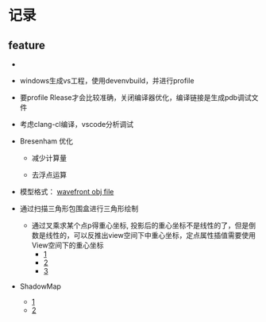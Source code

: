 # 记录


## feature

* 

* windows生成vs工程，使用devenvbuild，并进行profile

* 要profile Rlease才会比较准确，关闭编译器优化，编译链接是生成pdb调试文件

* 考虑clang-cl编译，vscode分析调试

* Bresenham 优化

    * 减少计算量

    * 去浮点运算

* 模型格式： [wavefront obj file](https://en.wikipedia.org/wiki/Wavefront_.obj_file)

* 通过扫描三角形包围盒进行三角形绘制

    * 通过叉乘求某个点p得重心坐标, 投影后的重心坐标不是线性的了，但是倒数是线性的，可以反推出view空间下中重心坐标，定点属性插值需要使用View空间下的重心坐标
        * [1](https://www.scratchapixel.com/lessons/3d-basic-rendering/rasterization-practical-implementation/rasterization-stage)
        * [2](https://zhuanlan.zhihu.com/p/134912873)
        * [3](https://zhuanlan.zhihu.com/p/65495373)

* ShadowMap
    * [1](https://learnopengl-cn.readthedocs.io/zh/latest/05%20Advanced%20Lighting/03%20Shadows/01%20Shadow%20Mapping/)
    * [2](http://www.opengl-tutorial.org/cn/intermediate-tutorials/tutorial-16-shadow-mapping/)
